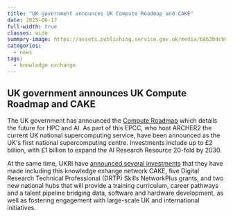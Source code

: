 ```yaml
---
title: "UK government announces UK Compute Roadmap and CAKE"
date: 2025-06-17
full-width: true 
classes: wide
summary-image: https://assets.publishing.service.gov.uk/media/6863bdcb08bf2f5376121aa1/sos_kyle_gov.uk.svg
categories:
  - news
tags:
  - knowledge exchange
---
```



## UK government announces UK Compute Roadmap and CAKE

The UK government has announced the [Compute Roadmap](https://www.gov.uk/government/publications/uk-compute-roadmap/uk-compute-roadmap) which details the future for HPC and AI. As part of this EPCC, who host ARCHER2 the current UK national supercomputing service, have been announced as the UK's first national supercomputing centre. Investments include up to £2 billion, with £1 billion to expand the AI Research Resource 20-fold by 2030.

At the same time, UKRI have [announced several investments](https://www.ukri.org/news/government-and-ukri-launch-compute-roadmap/) that they have made including this knowledge exhange network CAKE, five Digital Research Technical Professional (DRTP) Skills NetworkPlus grants, and two new national hubs that will provide a training curriculum, career pathways and a talent pipeline bridging data, software and hardware development, as well as fostering engagement with large-scale UK and international initiatives.
